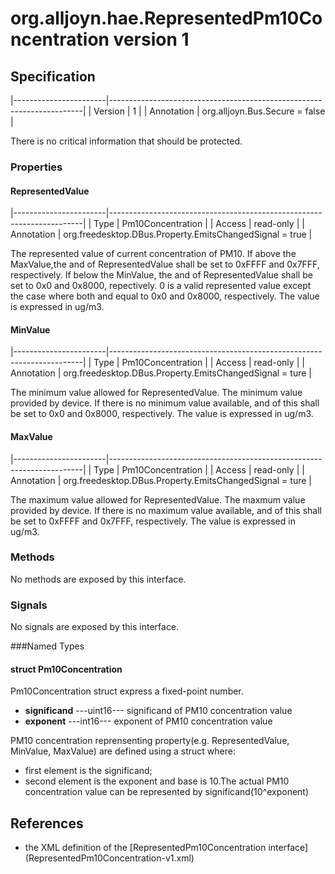 # org.alljoyn.hae.RepresentedPm10Concentration version 1

## Specification

|-----------------------|-----------------------------------------------------------------------|
| Version               | 1                                                                     |
| Annotation            | org.alljoyn.Bus.Secure = false                                        |

There is no critical information that should be protected.

### Properties

#### RepresentedValue

|-----------------------|-----------------------------------------------------------------------|
| Type                  | Pm10Concentration                                                     |
| Access                | read-only                                                             |
| Annotation            | org.freedesktop.DBus.Property.EmitsChangedSignal = true               |

The represented value of current concentration of PM10.
If above the MaxValue,the <significand> and <exponent> of RepresentedValue shall be
set to 0xFFFF and 0x7FFF, respectively.
If below the MinValue, the <significand> and <exponent> of RepresentedValue shall
be set to 0x0 and 0x8000, repectively.
0 is a valid represented value except the case where both <significand> and 
<exponent> equal to 0x0 and 0x8000, respectively.
The value is expressed in ug/m3.


#### MinValue

|-----------------------|-----------------------------------------------------------------------|
| Type                  | Pm10Concentration                                                     |
| Access                | read-only                                                             |
| Annotation            | org.freedesktop.DBus.Property.EmitsChangedSignal = ture               |

The minimum value allowed for RepresentedValue.
The minimum value provided by device.
If there is no minimum value available, <significand> and <exponent> of this shall
be set to 0x0 and 0x8000, respectively.
The value is expressed in ug/m3.


#### MaxValue

|-----------------------|-----------------------------------------------------------------------|
| Type                  | Pm10Concentration                                                     |
| Access                | read-only                                                             |
| Annotation            | org.freedesktop.DBus.Property.EmitsChangedSignal = ture               |

The maximum value allowed for RepresentedValue.
The maxmum value provided by device.
If there is no maximum value available, <significand> and <exponent> of this shall
be set to 0xFFFF and 0x7FFF, respectively.
The value is expressed in ug/m3.

### Methods

No methods are exposed by this interface.

### Signals

No signals are exposed by this interface.

###Named Types
#### struct Pm10Concentration
Pm10Concentration struct express a fixed-point number.
  * **significand**  ---uint16--- significand of PM10 concentration value
  * **exponent**  ---int16--- exponent of PM10 concentration value

PM10 concentration reprensenting property(e.g. RepresentedValue,
MinValue, MaxValue) are defined using a struct where:
  * first element is the significand;
  * second element is the exponent and base is 10.The actual PM10 concentration 
    value can be represented by significand(10^exponent)
## References
  * the XML definition of the [RepresentedPm10Concentration interface] 
   (RepresentedPm10Concentration-v1.xml)

